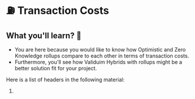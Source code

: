 # ⛽ Transaction Costs

## What you'll learn? :thinking:

* You are here because you would like to know how Optimistic and Zero Knowledge rollups compare to each other in terms of transaction costs.
* Furthermore, you'll see how Validuim Hybrids with rollups might be a better solution fit for your project.

Here is a list of headers in the following material:

1.

